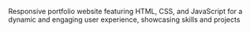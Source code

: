 Responsive portfolio website featuring HTML, CSS, and JavaScript for a dynamic and engaging user experience, showcasing skills and projects
